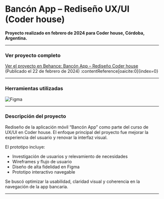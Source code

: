 # Bancón App – Rediseño UX/UI (Coder house)

**Proyecto realizado en febrero de 2024 para Coder house, Córdoba, Argentina.**

---

###  Ver proyecto completo  
[Ver el proyecto en Behance: Bancón App – Rediseño Coder house](https://www.behance.net/gallery/192131269/Bancon-App-Rediseno-Coder-house) (Publicado el 22 de febrero de 2024) :contentReference[oaicite:0]{index=0}

---

###  Herramientas utilizadas  
![Figma](https://img.shields.io/badge/Figma-%2304C3F3?style=for-the-badge&logo=figma&logoColor=white)

---

###  Descripción del proyecto  
Rediseño de la aplicación móvil “Bancón App” como parte del curso de UX/UI en Coder house. El enfoque principal del proyecto fue mejorar la experiencia del usuario y renovar la interfaz visual.

El prototipo incluye:

- Investigación de usuarios y relevamiento de necesidades  
- Wireframes y flujo de usuario  
- Diseño de alta fidelidad en Figma  
- Prototipo interactivo navegable

Se buscó optimizar la usabilidad, claridad visual y coherencia en la navegación de la app bancaria. 

---

